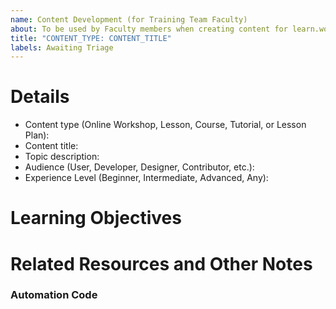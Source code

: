 ```yaml
---
name: Content Development (for Training Team Faculty)
about: To be used by Faculty members when creating content for learn.wordpress.org
title: "CONTENT_TYPE: CONTENT_TITLE"
labels: Awaiting Triage
---
```


# Details

- Content type (Online Workshop, Lesson, Course, Tutorial, or Lesson Plan):
- Content title: 
- Topic description: 
- Audience (User, Developer, Designer, Contributor, etc.):
- Experience Level (Beginner, Intermediate, Advanced, Any):

# Learning Objectives
<!--
What will the learner be able to do as a result of this content?
-->

# Related Resources and Other Notes


### Automation Code
<!-- 
Under this comment, type two slashes (//) followed by the code that represents the content type. (Like //example) 
- Online Workshop = online-workshop
- Lesson = lesson
- Course = course
- Tutorial = tutorial
- Lesson Plan = teach
Once submitted, that code will add a new comment to the issue with the relevant development checklist.
-->
